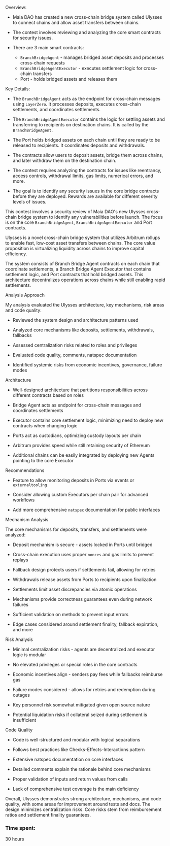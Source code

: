 Overview:

- Maia DAO has created a new cross-chain bridge system called Ulysses to connect chains and allow asset transfers between chains.

- The contest involves reviewing and analyzing the core smart contracts for security issues.

- There are 3 main smart contracts:
  - `BranchBridgeAgent` - manages bridged asset deposits and processes cross-chain requests
  - `BranchBridgeAgentExecutor` - executes settlement logic for cross-chain transfers
  - Port - holds bridged assets and releases them

Key Details:

- The `BranchBridgeAgent` acts as the endpoint for cross-chain messages using `LayerZero`. It processes deposits, executes cross-chain settlements, and coordinates settlements.

- The `BranchBridgeAgentExecutor` contains the logic for settling assets and transferring to recipients on destination chains. It is called by the `BranchBridgeAgent`.

- The Port holds bridged assets on each chain until they are ready to be released to recipients. It coordinates deposits and withdrawals.

- The contracts allow users to deposit assets, bridge them across chains, and later withdraw them on the destination chain.

- The contest requires analyzing the contracts for issues like reentrancy, access controls, withdrawal limits, gas limits, numerical errors, and more.

- The goal is to identify any security issues in the core bridge contracts before they are deployed. Rewards are available for different severity levels of issues.

This contest involves a security review of Maia DAO's new Ulysses cross-chain bridge system to identify any vulnerabilities before launch. The focus is on the core `BranchBridgeAgent`, `BranchBridgeAgentExecutor` and Port contracts.

Ulysses is a novel cross-chain bridge system that utilizes Arbitrum rollups to enable fast, low-cost asset transfers between chains. The core value proposition is virtualizing liquidity across chains to improve capital efficiency. 

The system consists of Branch Bridge Agent contracts on each chain that coordinate settlements, a Branch Bridge Agent Executor that contains settlement logic, and Port contracts that hold bridged assets. This architecture decentralizes operations across chains while still enabling rapid settlements.

Analysis Approach

My analysis evaluated the Ulysses architecture, key mechanisms, risk areas and code quality:

- Reviewed the system design and architecture patterns used

- Analyzed core mechanisms like deposits, settlements, withdrawals, fallbacks

- Assessed centralization risks related to roles and privileges

- Evaluated code quality, comments, natspec documentation

- Identified systemic risks from economic incentives, governance, failure modes

Architecture

- Well-designed architecture that partitions responsibilities across different contracts based on roles

- Bridge Agent acts as endpoint for cross-chain messages and coordinates settlements

- Executor contains core settlement logic, minimizing need to deploy new contracts when changing logic

- Ports act as custodians, optimizing custody layouts per chain 

- Arbitrum provides speed while still retaining security of Ethereum

- Additional chains can be easily integrated by deploying new Agents pointing to the core Executor

Recommendations

- Feature to allow monitoring deposits in Ports via events or `externaltooling`

- Consider allowing custom Executors per chain pair for advanced workflows

- Add more comprehensive `natspec` documentation for public interfaces

Mechanism Analysis

The core mechanisms for deposits, transfers, and settlements were analyzed:

- Deposit mechanism is secure - assets locked in Ports until bridged

- Cross-chain execution uses proper `nonces` and gas limits to prevent replays

- Fallback design protects users if settlements fail, allowing for retries

- Withdrawals release assets from Ports to recipients upon finalization

- Settlements limit asset discrepancies via atomic operations 

- Mechanisms provide correctness guarantees even during network failures

- Sufficient validation on methods to prevent input errors

- Edge cases considered around settlement finality, fallback expiration, and more

Risk Analysis

- Minimal centralization risks - agents are decentralized and executor logic is modular

- No elevated privileges or special roles in the core contracts

- Economic incentives align - senders pay fees while fallbacks reimburse gas

- Failure modes considered - allows for retries and redemption during outages

- Key personnel risk somewhat mitigated given open source nature

- Potential liquidation risks if collateral seized during settlement is insufficient

Code Quality

- Code is well-structured and modular with logical separations

- Follows best practices like Checks-Effects-Interactions pattern

- Extensive natspec documentation on core interfaces

- Detailed comments explain the rationale behind core mechanisms

- Proper validation of inputs and return values from calls

- Lack of comprehensive test coverage is the main deficiency

Overall, Ulysses demonstrates strong architecture, mechanisms, and code quality, with some areas for improvement around tests and docs. The design minimizes centralization risks. Core risks stem from reimbursement ratios and settlement finality guarantees.

### Time spent:
30 hours